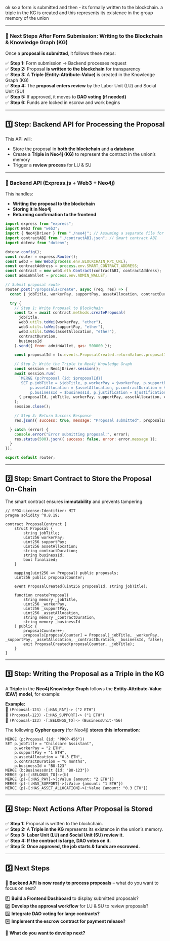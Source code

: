 ok so a form is submitted and then - its formally written to the blockchain. a triple in the KG is created and this represents its existence in the group memory of the union

---

### **🔹 Next Steps After Form Submission: Writing to the Blockchain & Knowledge Graph (KG)**

Once a **proposal is submitted**, it follows these steps:

✅ **Step 1:** Form submission → Backend processes request  
✅ **Step 2:** Proposal **is written to the blockchain** for transparency  
✅ **Step 3:** A **Triple (Entity-Attribute-Value)** is created in the Knowledge Graph (KG)  
✅ **Step 4:** The **proposal enters review** by the Labor Unit (LU) and Social Unit (SU)  
✅ **Step 5:** If approved, it moves to **DAO voting (if needed)**  
✅ **Step 6:** Funds are locked in escrow and work begins

---

## **1️⃣ Step: Backend API for Processing the Proposal**

This API will:

- Store the proposal in **both the blockchain** and **a database**
- Create a **Triple in Neo4j (KG)** to represent the contract in the union’s memory
- Trigger a **review process** for LU & SU

---

### **📍 Backend API (Express.js + Web3 + Neo4j)**

This handles:

- **Writing the proposal to the blockchain**
- **Storing it in Neo4j**
- **Returning confirmation to the frontend**

```javascript
import express from "express";
import Web3 from "web3";
import { Neo4jDriver } from "./neo4j"; // Assuming a separate file for Neo4j connection
import contractABI from "./contractABI.json"; // Smart contract ABI
import dotenv from "dotenv";

dotenv.config();
const router = express.Router();
const web3 = new Web3(process.env.BLOCKCHAIN_RPC_URL);
const contractAddress = process.env.SMART_CONTRACT_ADDRESS;
const contract = new web3.eth.Contract(contractABI, contractAddress);
const adminWallet = process.env.ADMIN_WALLET;

// Submit proposal route
router.post("/proposals/create", async (req, res) => {
  const { jobTitle, workerPay, supportPay, assetAllocation, contractDuration, businessId, justification } = req.body;

  try {
    // Step 1: Write Proposal to Blockchain
    const tx = await contract.methods.createProposal(
      jobTitle,
      web3.utils.toWei(workerPay, "ether"),
      web3.utils.toWei(supportPay, "ether"),
      web3.utils.toWei(assetAllocation, "ether"),
      contractDuration,
      businessId
    ).send({ from: adminWallet, gas: 500000 });

    const proposalId = tx.events.ProposalCreated.returnValues.proposalId;

    // Step 2: Write the Triple to Neo4j Knowledge Graph
    const session = Neo4jDriver.session();
    await session.run(
      `MERGE (p:Proposal {id: $proposalId})
       SET p.jobTitle = $jobTitle, p.workerPay = $workerPay, p.supportPay = $supportPay, 
           p.assetAllocation = $assetAllocation, p.contractDuration = $contractDuration,
           p.businessId = $businessId, p.justification = $justification`,
      { proposalId, jobTitle, workerPay, supportPay, assetAllocation, contractDuration, businessId, justification }
    );
    session.close();

    // Step 3: Return Success Response
    res.json({ success: true, message: "Proposal submitted", proposalId });

  } catch (error) {
    console.error("Error submitting proposal:", error);
    res.status(500).json({ success: false, error: error.message });
  }
});

export default router;
```

---

## **2️⃣ Step: Smart Contract to Store the Proposal On-Chain**

The smart contract ensures **immutability** and prevents tampering.

```solidity
// SPDX-License-Identifier: MIT
pragma solidity ^0.8.19;

contract ProposalContract {
    struct Proposal {
        string jobTitle;
        uint256 workerPay;
        uint256 supportPay;
        uint256 assetAllocation;
        string contractDuration;
        string businessId;
        bool finalized;
    }

    mapping(uint256 => Proposal) public proposals;
    uint256 public proposalCounter;

    event ProposalCreated(uint256 proposalId, string jobTitle);

    function createProposal(
        string memory _jobTitle,
        uint256 _workerPay,
        uint256 _supportPay,
        uint256 _assetAllocation,
        string memory _contractDuration,
        string memory _businessId
    ) public {
        proposalCounter++;
        proposals[proposalCounter] = Proposal(_jobTitle, _workerPay, _supportPay, _assetAllocation, _contractDuration, _businessId, false);
        emit ProposalCreated(proposalCounter, _jobTitle);
    }
}
```

---

## **3️⃣ Step: Writing the Proposal as a Triple in the KG**

A **Triple** in the **Neo4j Knowledge Graph** follows the **Entity-Attribute-Value (EAV) model**, for example:

**Example:**  
📌 `(Proposal-123) -[:HAS_PAY]-> ("2 ETH")`  
📌 `(Proposal-123) -[:HAS_SUPPORT]-> ("1 ETH")`  
📌 `(Proposal-123) -[:BELONGS_TO]-> (BusinessUnit-456)`

The following **Cypher query** (for Neo4j) **stores this information**:

```cypher
MERGE (p:Proposal {id: "PROP-456"})
SET p.jobTitle = "Childcare Assistant", 
    p.workerPay = "2 ETH", 
    p.supportPay = "1 ETH", 
    p.assetAllocation = "0.3 ETH", 
    p.contractDuration = "6 months", 
    p.businessId = "BU-123"
MERGE (b:BusinessUnit {id: "BU-123"})
MERGE (p)-[:BELONGS_TO]->(b)
MERGE (p)-[:HAS_PAY]->(:Value {amount: "2 ETH"})
MERGE (p)-[:HAS_SUPPORT]->(:Value {amount: "1 ETH"})
MERGE (p)-[:HAS_ASSET_ALLOCATION]->(:Value {amount: "0.3 ETH"})
```

---

## **4️⃣ Step: Next Actions After Proposal is Stored**

✅ **Step 1:** Proposal is written to the blockchain.  
✅ **Step 2:** A **Triple in the KG** represents its existence in the union’s memory.  
✅ **Step 3:** **Labor Unit (LU) and Social Unit (SU) review it.**  
✅ **Step 4:** **If the contract is large, DAO votes on it.**  
✅ **Step 5:** **Once approved, the job starts & funds are escrowed.**

---

## **5️⃣ Next Steps**

🔹 **Backend API is now ready to process proposals** – what do you want to focus on next?

1️⃣ **Build a Frontend Dashboard** to display submitted proposals?  
2️⃣ **Develop the approval workflow** for LU & SU to review proposals?  
3️⃣ **Integrate DAO voting for large contracts?**  
4️⃣ **Implement the escrow contract for payment release?**

🚀 **What do you want to develop next?**